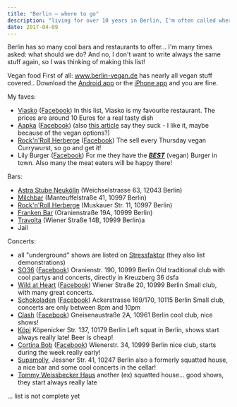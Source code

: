 ```yaml
---
title: "Berlin – where to go"
description: "living for over 10 years in Berlin, I'm often called where are the best vegan places, where are the punk rock shows, and where to go out for drinking. This is my advice, where to go in Berlin Rock City!"
date: 2017-04-09
---
```


Berlin has so many cool bars and restaurants to offer...
I'm many times asked: what should we do? And no, I don't want to write always the same stuff again, so I was thinking of making this list!

Vegan food
First of all: <a href="http://www.berlin-vegan.de/" target="_blank">www.berlin-vegan.de</a> has nearly all vegan stuff covered..
Download the <a href="https://play.google.com/store/apps/details?id=org.berlin_vegan.bvapp" target="_blank">Android app</a> or the <a href="https://itunes.apple.com/de/app/berlin-vegan-guide/id435371382" target="_blank">iPhone app</a> and you are fine.

My faves:
<ul>
	<li> <a href="http://www.viasko.de/" target="_blank">Viasko</a> (<a href="https://www.facebook.com/ViaskoBerlin" target="_blank">Facebook</a>)
In this list, Viasko is my favourite restaurant. The prices are around 10 Euros for a real tasty dish</li>
	<li><a href="http://www.aapka.de/" target="_blank">Aapka</a> (<a href="https://www.facebook.com/aapka.berlin.maybachufer">Facebook</a>)
(also <a href="//www.berliner-zeitung.de/berlin/mustafas-gemuesekebap--il-casolare---co-das-sind-die-schlimmsten-tourifallen-in-berlin,10809148,32436396.html" target="_blank">this article</a> say they suck - I like it, maybe because of the vegan options?)</li>
	<li><a href="http://www.rnrherberge.de/" target="_blank">Rock'n'Roll Herberge</a> (<a href="https://www.facebook.com/her.berge.5" target="_blank">Facebook</a>)
The sell every Thursday vegan Currywurst, so go and get it!</li>
	<li>Lily Burger (<a href="https://www.facebook.com/Lily-Burger-1436991733183510" target="_blank">Facebook</a>)
For me they have the <span style="text-decoration:underline;"><em><strong>BEST</strong></em></span> (vegan) Burger in town. Also many the meat eaters will be happy there!</li>
</ul>


Bars:
<ul>
	<li><a href="http://www.astrastube.com/" target="_blank">Astra Stube Neukölln</a> (Weichselstrasse 63, 12043 Berlin)</li>
	<li><a href="https://www.facebook.com/Milchbar-Berlin-172593786169823/" target="_blank">Milchbar</a> (Manteuffelstraße 41, 10997 Berlin)</li>
	<li><a href="http://www.rnrherberge.de/" target="_blank">Rock'n'Roll Herberge</a> (Muskauer Str. 11, 10997 Berlin)</li>
	<li><a href="https://www.facebook.com/Franken-277462514516/?rf=112559588805358" target="_blank">Franken Bar</a> (Oranienstraße 19A, 10999 Berlin)</li>
	<li><a href="https://www.facebook.com/travolta.kreuzberg/" target="_blank">Travolta</a> (Wiener Straße 14B, 10999 Berlin)a</li>
	<li>Jail</li>
</ul>
Concerts:
<ul>
	<li>all "underground" shows are listed on <a href="https://stressfaktor.squat.net/termine.php" target="_blank">Stressfaktor</a> (they also list demonstrations)</li>
	<li><a href="http://www.so36.de" target="_blank">SO36</a> (<a href="https://www.facebook.com/Esso36/?fref=ts" target="_blank">Facebook</a>) Oranienstr. 190, 10999 Berlin
Old traditional club with cool partys and concerts, directly in Kreuzberg 36  dsfa</li>
	<li><a href="http://www.wildatheartberlin.de/" target="_blank">Wild at Heart</a> (<a href="https://www.facebook.com/wildatheartberlin" target="_blank">Facebook</a>)
Wiener Straße 20, 10999 Berlin
Small club, with many great concerts.</li>
	<li><a href="http://www.schokoladen-mitte.de/" target="_blank">Schokoladen</a> (<a href="https://www.facebook.com/schokoladen.bln/">Facebook</a>) Ackerstrasse 169/170, 10115 Berlin
Small club, concerts are only between 8pm and 10pm</li>
	<li><a href="https://clash-berlin.de/" target="_blank">Clash</a> (<a href="https://www.facebook.com/clash.berlin" target="_blank">Facebook</a>) Gneisenaustraße 2A, 10961 Berlin
cool club, nice shows!</li>
	<li><a href="https://koepi137.net/" target="_blank">Köpi</a> Köpenicker Str. 137, 10179 Berlin
Left squat in Berlin, shows start always really late! Beer is cheap!</li>
	<li><a href="http://www.cortinabobberlin.de/" target="_blank">Cortina Bob</a> (<a href="https://www.facebook.com/CortinaBobBerlin/" target="_blank">Facebook</a>) Wienerstr. 34, 10999 Berlin
nice club, starts during the week really early!</li>
	<li><a href="http://www.supamolly.de/">Supamolly</a>, Jessner Str. 41, 10247 Berlin
also a formerly squatted house, a nice bar and some cool concerts in the cellar!</li>
	<li><a href="http://www.schicksaal.org/" target="_blank">Tommy Weissbecker Haus</a>
another (ex) squatted house... good shows, they start always really late</li>
</ul>


... list is not complete yet
